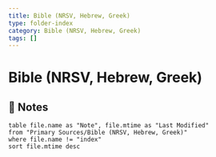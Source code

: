 ```yaml
---
title: Bible (NRSV, Hebrew, Greek)
type: folder-index
category: Bible (NRSV, Hebrew, Greek)
tags: []
---
```


# Bible (NRSV, Hebrew, Greek)

## 📄 Notes
```dataview
table file.name as "Note", file.mtime as "Last Modified"
from "Primary Sources/Bible (NRSV, Hebrew, Greek)"
where file.name != "index"
sort file.mtime desc
```
